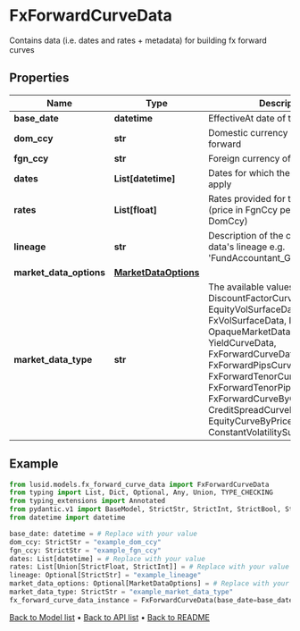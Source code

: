 # FxForwardCurveData

Contains data (i.e. dates and rates + metadata) for building fx forward curves
## Properties
Name | Type | Description | Notes
------------ | ------------- | ------------- | -------------
**base_date** | **datetime** | EffectiveAt date of the quoted rates | 
**dom_ccy** | **str** | Domestic currency of the fx forward | 
**fgn_ccy** | **str** | Foreign currency of the fx forward | 
**dates** | **List[datetime]** | Dates for which the forward rates apply | 
**rates** | **List[float]** | Rates provided for the fx forward (price in FgnCcy per unit of DomCcy) | 
**lineage** | **str** | Description of the complex market data&#39;s lineage e.g. &#39;FundAccountant_GreenQuality&#39;. | [optional] 
**market_data_options** | [**MarketDataOptions**](MarketDataOptions.md) |  | [optional] 
**market_data_type** | **str** | The available values are: DiscountFactorCurveData, EquityVolSurfaceData, FxVolSurfaceData, IrVolCubeData, OpaqueMarketData, YieldCurveData, FxForwardCurveData, FxForwardPipsCurveData, FxForwardTenorCurveData, FxForwardTenorPipsCurveData, FxForwardCurveByQuoteReference, CreditSpreadCurveData, EquityCurveByPricesData, ConstantVolatilitySurface | 
## Example

```python
from lusid.models.fx_forward_curve_data import FxForwardCurveData
from typing import List, Dict, Optional, Any, Union, TYPE_CHECKING
from typing_extensions import Annotated
from pydantic.v1 import BaseModel, StrictStr, StrictInt, StrictBool, StrictFloat, StrictBytes, Field, validator, ValidationError, conlist, constr
from datetime import datetime

base_date: datetime = # Replace with your value
dom_ccy: StrictStr = "example_dom_ccy"
fgn_ccy: StrictStr = "example_fgn_ccy"
dates: List[datetime] = # Replace with your value
rates: List[Union[StrictFloat, StrictInt]] = # Replace with your value
lineage: Optional[StrictStr] = "example_lineage"
market_data_options: Optional[MarketDataOptions] = # Replace with your value
market_data_type: StrictStr = "example_market_data_type"
fx_forward_curve_data_instance = FxForwardCurveData(base_date=base_date, dom_ccy=dom_ccy, fgn_ccy=fgn_ccy, dates=dates, rates=rates, lineage=lineage, market_data_options=market_data_options, market_data_type=market_data_type)

```

[Back to Model list](../README.md#documentation-for-models) &#8226; [Back to API list](../README.md#documentation-for-api-endpoints) &#8226; [Back to README](../README.md)

